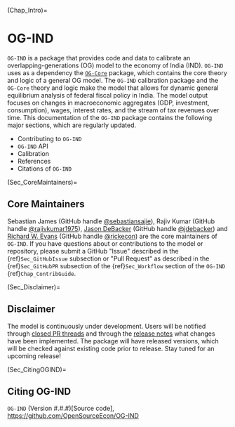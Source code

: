 (Chap_Intro)=
# OG-IND

`OG-IND` is a package that provides code and data to calibrate an overlapping-generations (OG) model to the economy of India (IND). `OG-IND` uses as a dependency the [`OG-Core`](https://pslmodels.github.io/OG-Core/) package, which contains the core theory and logic of a general OG model. The `OG-IND` calibration package and the `OG-Core` theory and logic make the model that allows for dynamic general equilibrium analysis of federal fiscal policy in India. The model output focuses on changes in macroeconomic aggregates (GDP, investment, consumption), wages, interest rates, and the stream of tax revenues over time. This documentation of the `OG-IND` package contains the following major sections, which are regularly updated.

* Contributing to `OG-IND`
* `OG-IND` API
* Calibration
* References
* Citations of `OG-IND`


(Sec_CoreMaintainers)=
## Core Maintainers

Sebastian James (GitHub handle [@sebastiansajie](https://github.com/sebastiansajie)), Rajiv Kumar (GitHub handle [@rajivkumar1975](https://github.com/rajivkumar1975)), [Jason DeBacker](https://www.jasondebacker.com/) (GitHub handle [@jdebacker](https://github.com/jdebacker)) and [Richard W. Evans](https://sites.google.com/site/rickecon/) (GitHub handle [@rickecon](https://github.com/rickecon)) are the core maintainers of `OG-IND`. If you have questions about or contributions to the model or repository, please submit a GitHub "Issue" described in the {ref}`Sec_GitHubIssue` subsection or "Pull Request" as described in the {ref}`Sec_GitHubPR` subsection of the {ref}`Sec_Workflow` section of the `OG-IND` {ref}`Chap_ContribGuide`.


(Sec_Disclaimer)=
## Disclaimer

The model is continuously under development. Users will be notified through [closed PR threads](https://github.com/OpenSourceEcon/OG-IND/pulls?q=is%3Apr+is%3Aclosed) and through the [release notes](https://github.com/OpenSourceEcon/OG-IND/releases) what changes have been implemented. The package will have released versions, which will be checked against existing code prior to release. Stay tuned for an upcoming release!


(Sec_CitingOGIND)=
## Citing OG-IND

`OG-IND` (Version #.#.#)[Source code], https://github.com/OpenSourceEcon/OG-IND
